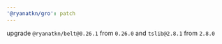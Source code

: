 ```yaml
---
'@ryanatkn/gro': patch
---
```


upgrade `@ryanatkn/belt@0.26.1` from `0.26.0` and `tslib@2.8.1` from `2.8.0`

